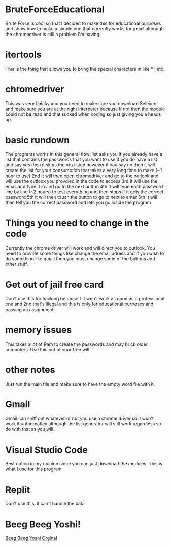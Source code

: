 # BruteForceEducational
Brute Force is cool so that I decided to make this for educational purposes and show how to make a simple one that currently works for gmail although the chromedriver is still a problem I'm having.
# itertools
This is the thing that allows you to bring the special characters in like * ! etc.
# chromedriver
This was very finicky and you need to make sure you download Seleium and make sure you are at the right interpeter because if not then the module could not be read and that sucked when coding so just giving you a heads up
# basic rundown
The programs works in this general flow:
1st asks you if you already have a list that contains the passwords that you want to use if you do have a list and say yes then it skips the next step however if you say no then it will create the list for your consumption that takes a very long time to make (~1 hour to use)
2nd It will then open chromedriver and go to the outlook and will use the outlook you provdied in the code to access
3rd It will use the email and type it in and go to the next button
4th It will type each password line by line (~2 hours) to test everything and then stops if it gets the correct password
5th it will then touch the button to go to next to enter
6th It will then tell you the correct password and lets you go inside the program
# Things you need to change in the code
Currently the chrome driver will work and will direct you to outlook. You need to provide some things like change the email adress and if you wish to do something like gmail then you must change some of the buttons and other stuff.
# Get out of jail free card
Don't use this for hacking because 1 it won't work as good as a professional one and 2nd that's illegal and this is only for educational purposes and passing an assignment.
# memory issues
This takes a lot of Ram to create the passwords and may brick older computers. Use this out of your free will.
# other notes
Just run the main file and make sure to have the empty word file with it.
# Gmail
Gmail can sniff out whatever or not you use a chrome driver so it won't work it unfournatley although the list generator will still work regardless so do with that as you will.
# Visual Studio Code
Best option in my opinion since you can just download the modules. This is what I use for this program
# Replit
Don't use this, it can't handle the data
# Beeg Beeg Yoshi!
[Beeg Beeg Yoshi Orginal](https://github.com/24khale/BruteForceEducational/assets/126002322/174afd49-c467-4997-b83e-7b2f7bdde625)

